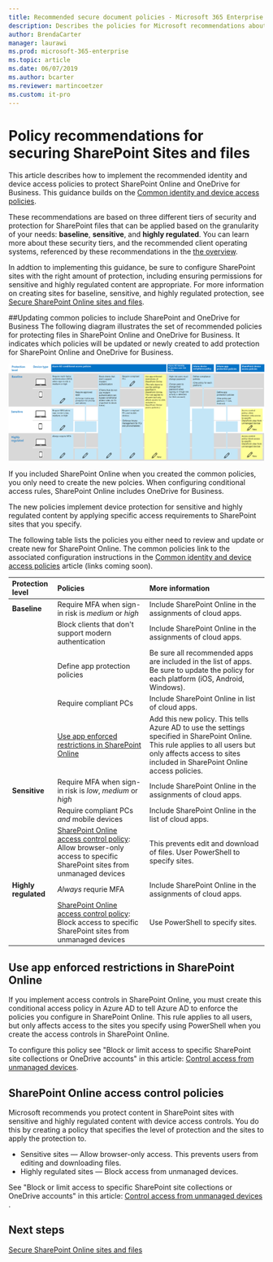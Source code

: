 ```yaml
---
title: Recommended secure document policies - Microsoft 365 Enterprise | Microsoft Docs
description: Describes the policies for Microsoft recommendations about how to secure SharePoint file access.
author: BrendaCarter
manager: laurawi
ms.prod: microsoft-365-enterprise
ms.topic: article
ms.date: 06/07/2019
ms.author: bcarter
ms.reviewer: martincoetzer
ms.custom: it-pro
---
```


# Policy recommendations for securing SharePoint Sites and files
This article describes how to implement the recommended identity and device access policies to protect SharePoint Online and OneDrive for Business. This guidance builds on the [Common identity and device access policies](identity-access-policies.md). 


These recommendations are based on three different tiers of security and protection for SharePoint files that can be applied based on the granularity of your needs: **baseline**, **sensitive**, and **highly regulated**. You can learn more about these security tiers, and the recommended client operating systems, referenced by these recommendations in the [the overview](microsoft-365-policies-configurations.md).

In addtion to implementing this guidance, be sure to configure SharePoint sites with the right amount of protection, including ensuring permissions for sensitive and highly regulated content are appropriate. For more information on creating sites for baseline, sensitive, and highly regulated protection, see [Secure SharePoint Online sites and files](https://docs.microsoft.com/en-us/office365/enterprise/secure-sharepoint-online-sites-and-files). 

##Updating common policies to include SharePoint and OneDrive for Business
The following diagram illustrates the set of recommended policies for protecting files in SharePoint Online and OneDrive for Business. It indicates which policies will be updated or newly created to add protection for SharePoint Online and OneDrive for Business.

![Summary of policies for SharePoint Online and OneDrive](../images/identity-access-ruleset-sharepoint.png)

If you included SharePoint Online when you created the common policies, you only need to create the new polcies. When configuring conditional access rules, SharePoint Online includes OneDrive for Business.

The new policies implement device protection for sensitive and highly regulated content by applying specific access requirements to SharePoint sites that you specify. 

 The following table lists the policies you either need to review and update or create new for SharePoint Online. The common policies link to the associated configuration instructions in the [Common identity and device access policies](identity-access-policies.md) article (links coming soon).


|Protection level|Policies|More information|
|:---------------|:-------|:----------------|
|**Baseline**|Require MFA when sign-in risk is *medium* or *high*|Include SharePoint Online in the assignments of cloud apps.|
|        |Block clients that don't support modern authentication|Include SharePoint Online in the assignments of cloud apps.|
|        |Define app protection policies|Be sure all recommended apps are included in the list of apps. Be sure to update the policy for each platform (iOS, Android, Windows).|
|        |Require compliant PCs|Include SharePoint Online in list of cloud apps.|
|        |[Use app enforced restrictions in SharePoint Online](#use-app-enforced-restrictions-in-sharepoint-online)|Add this new policy. This tells Azure AD to use the settings specified in SharePoint Online. This rule applies to all users but only affects access to sites included in SharePoint Online access policies.
|**Sensitive**|Require MFA when sign-in risk is *low*, *medium* or *high*| Include SharePoint Online in the assignments of cloud apps.|
|         |Require compliant PCs *and* mobile devices|Include SharePoint Online in the list of cloud apps.|
||[SharePoint Online access control policy](#sharepoint-online-access-control-policies): Allow browser-only access to specific SharePoint sites from unmanaged devices|This prevents edit and download of files. User PowerShell to specify sites.|
|**Highly regulated**|*Always* requrie MFA|Include SharePoint Online in the assignments of cloud apps. |
||[SharePoint Online access control policy](#use-app-enforced-restrictions-in-sharepoint-online): Block access to specific SharePoint sites from unmanaged devices|Use PowerShell to specify sites.|

## Use app enforced restrictions in SharePoint Online
If you implement access controls in SharePoint Online, you must create this conditional access policy in Azure AD to tell Azure AD to enforce the policies you configure in SharePoint Online. This rule applies to all users, but only affects access to the sites you specify using PowerShell when you create the access controls in SharePoint Online.

To configure this policy see "Block or limit access to specific SharePoint site collections or OneDrive accounts" in this article: [Control access from unmanaged devices](https://support.office.com/en-us/article/Control-access-from-unmanaged-devices-5ae550c4-bd20-4257-847b-5c20fb053622?ui=en-US&rs=en-US&ad=US).


## SharePoint Online access control policies
Microsoft recommends you protect content in SharePoint sites with sensitive and highly regulated content with device access controls. You do this by creating a policy that specifies the level of protection and the sites to apply the protection to. 
- Sensitive sites — Allow browser-only access. This prevents users from editing and downloading files.
- Highly regulated sites — Block access from unmanaged devices.

See "Block or limit access to specific SharePoint site collections or OneDrive accounts" in this article: [Control access from unmanaged devices](https://support.office.com/en-us/article/Control-access-from-unmanaged-devices-5ae550c4-bd20-4257-847b-5c20fb053622?ui=en-US&rs=en-US&ad=US) . 


<!---
##Block access to content from unmanaged devices (SharePoint admin center)
In the case of SharePoint Online, when a conditional access policy is applied to enforce Intune app protection policies, this might not apply to all applications that access SharePoint Online. Some applications, such as Exchange, have access to some SharePoint resources. For example, Exchange allows attaching SharePoint files by default. Conditional access policies applied to SharePoint Online will not restrict this access. 

To ensure baseline protection is applied uniformly, regardless of which service is accessing SharePoint Online and OneDrive for Business, configure access controls directly in SharePoint admin center. We recommend you configure the following:
- Block access from unmanaged devices. This includes devices that aren't compliant or joined to a domain. 
- Block access from app that don't use modern authentication.

See [Control access from unmanaged devices](https://support.office.com/en-us/article/Control-access-from-unmanaged-devices-5ae550c4-bd20-4257-847b-5c20fb053622?ui=en-US&rs=en-US&ad=US).
-->



## Next steps
[Secure SharePoint Online sites and files](https://docs.microsoft.com/en-us/office365/enterprise/secure-sharepoint-online-sites-and-files)
